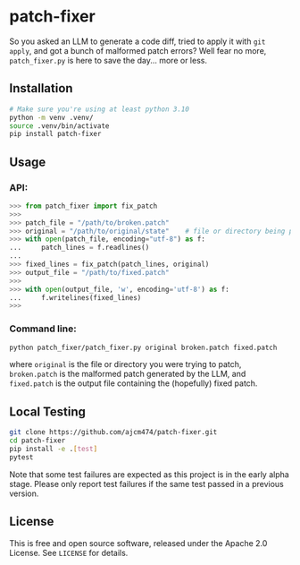# patch-fixer
So you asked an LLM to generate a code diff, tried to apply it with `git apply`, and got a bunch of malformed patch errors? Well fear no more, `patch_fixer.py` is here to save the day... more or less.

## Installation
```bash
# Make sure you're using at least python 3.10
python -m venv .venv/
source .venv/bin/activate
pip install patch-fixer
```

## Usage
### API:
```python
>>> from patch_fixer import fix_patch
>>>
>>> patch_file = "/path/to/broken.patch"
>>> original = "/path/to/original/state"    # file or directory being patched
>>> with open(patch_file, encoding="utf-8") as f:
...     patch_lines = f.readlines()
...     
>>> fixed_lines = fix_patch(patch_lines, original)
>>> output_file = "/path/to/fixed.patch"
>>>
>>> with open(output_file, 'w', encoding='utf-8') as f:
...     f.writelines(fixed_lines)
>>>
```
### Command line:
```bash
python patch_fixer/patch_fixer.py original broken.patch fixed.patch
```
where `original` is the file or directory you were trying to patch, 
`broken.patch` is the malformed patch generated by the LLM, 
and `fixed.patch` is the output file containing the (hopefully) fixed patch.

## Local Testing
```bash
git clone https://github.com/ajcm474/patch-fixer.git
cd patch-fixer
pip install -e .[test]
pytest
```
Note that some test failures are expected as this project is in the early alpha stage.
Please only report test failures if the same test passed in a previous version.

## License

This is free and open source software, released under the Apache 2.0 License. See `LICENSE` for details.
